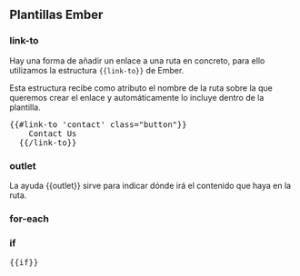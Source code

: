

## Plantillas Ember




### link-to

Hay una forma de añadir un enlace a una ruta en concreto, para ello utilizamos la estructura <code>{{link-to}}</code> de Ember.

Esta estructura recibe como atributo el nombre de la ruta sobre la que queremos crear el enlace y automáticamente lo incluye dentro de la plantilla.

<pre>{{#link-to 'contact' class="button"}}
    Contact Us
  {{/link-to}}</pre>


### outlet

La ayuda {{outlet}} sirve para indicar dónde irá el contenido que haya en la ruta.



### for-each




### if


<pre>{{if}}</pre>
